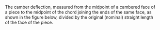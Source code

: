 The camber deflection, measured from the midpoint of a cambered face of a piece to the midpoint of the chord joining the ends of the same face, as shown in the figure below, divided by the original (nominal) straight length of the face of the piece.
